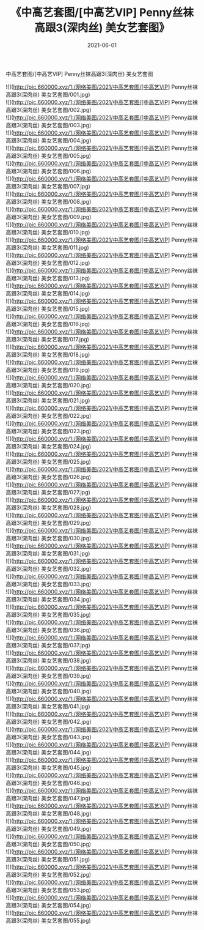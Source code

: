 ﻿---
layout: post
title:  《中高艺套图/[中高艺VIP] Penny丝袜高跟3(深肉丝) 美女艺套图》
date:   2021-06-01
img: http://pic.660000.xyz/1:/网络美图/2021/中高艺套图/[中高艺VIP] Penny丝袜高跟3(深肉丝) 美女艺套图/000.jpg
categories: [美女, 清纯, 唯美]
---

中高艺套图/[中高艺VIP] Penny丝袜高跟3(深肉丝) 美女艺套图

 ![](http://pic.660000.xyz/1:/网络美图/2021/中高艺套图/[中高艺VIP] Penny丝袜高跟3(深肉丝) 美女艺套图/001.jpg) <br>![](http://pic.660000.xyz/1:/网络美图/2021/中高艺套图/[中高艺VIP] Penny丝袜高跟3(深肉丝) 美女艺套图/002.jpg) <br>![](http://pic.660000.xyz/1:/网络美图/2021/中高艺套图/[中高艺VIP] Penny丝袜高跟3(深肉丝) 美女艺套图/003.jpg) <br>![](http://pic.660000.xyz/1:/网络美图/2021/中高艺套图/[中高艺VIP] Penny丝袜高跟3(深肉丝) 美女艺套图/004.jpg) <br>![](http://pic.660000.xyz/1:/网络美图/2021/中高艺套图/[中高艺VIP] Penny丝袜高跟3(深肉丝) 美女艺套图/005.jpg) <br>![](http://pic.660000.xyz/1:/网络美图/2021/中高艺套图/[中高艺VIP] Penny丝袜高跟3(深肉丝) 美女艺套图/006.jpg) <br>![](http://pic.660000.xyz/1:/网络美图/2021/中高艺套图/[中高艺VIP] Penny丝袜高跟3(深肉丝) 美女艺套图/007.jpg) <br>![](http://pic.660000.xyz/1:/网络美图/2021/中高艺套图/[中高艺VIP] Penny丝袜高跟3(深肉丝) 美女艺套图/008.jpg) <br>![](http://pic.660000.xyz/1:/网络美图/2021/中高艺套图/[中高艺VIP] Penny丝袜高跟3(深肉丝) 美女艺套图/009.jpg) <br>![](http://pic.660000.xyz/1:/网络美图/2021/中高艺套图/[中高艺VIP] Penny丝袜高跟3(深肉丝) 美女艺套图/010.jpg) <br>![](http://pic.660000.xyz/1:/网络美图/2021/中高艺套图/[中高艺VIP] Penny丝袜高跟3(深肉丝) 美女艺套图/011.jpg) <br>![](http://pic.660000.xyz/1:/网络美图/2021/中高艺套图/[中高艺VIP] Penny丝袜高跟3(深肉丝) 美女艺套图/012.jpg) <br>![](http://pic.660000.xyz/1:/网络美图/2021/中高艺套图/[中高艺VIP] Penny丝袜高跟3(深肉丝) 美女艺套图/013.jpg) <br>![](http://pic.660000.xyz/1:/网络美图/2021/中高艺套图/[中高艺VIP] Penny丝袜高跟3(深肉丝) 美女艺套图/014.jpg) <br>![](http://pic.660000.xyz/1:/网络美图/2021/中高艺套图/[中高艺VIP] Penny丝袜高跟3(深肉丝) 美女艺套图/015.jpg) <br>![](http://pic.660000.xyz/1:/网络美图/2021/中高艺套图/[中高艺VIP] Penny丝袜高跟3(深肉丝) 美女艺套图/016.jpg) <br>![](http://pic.660000.xyz/1:/网络美图/2021/中高艺套图/[中高艺VIP] Penny丝袜高跟3(深肉丝) 美女艺套图/017.jpg) <br>![](http://pic.660000.xyz/1:/网络美图/2021/中高艺套图/[中高艺VIP] Penny丝袜高跟3(深肉丝) 美女艺套图/018.jpg) <br>![](http://pic.660000.xyz/1:/网络美图/2021/中高艺套图/[中高艺VIP] Penny丝袜高跟3(深肉丝) 美女艺套图/019.jpg) <br>![](http://pic.660000.xyz/1:/网络美图/2021/中高艺套图/[中高艺VIP] Penny丝袜高跟3(深肉丝) 美女艺套图/020.jpg) <br>![](http://pic.660000.xyz/1:/网络美图/2021/中高艺套图/[中高艺VIP] Penny丝袜高跟3(深肉丝) 美女艺套图/021.jpg) <br>![](http://pic.660000.xyz/1:/网络美图/2021/中高艺套图/[中高艺VIP] Penny丝袜高跟3(深肉丝) 美女艺套图/022.jpg) <br>![](http://pic.660000.xyz/1:/网络美图/2021/中高艺套图/[中高艺VIP] Penny丝袜高跟3(深肉丝) 美女艺套图/023.jpg) <br>![](http://pic.660000.xyz/1:/网络美图/2021/中高艺套图/[中高艺VIP] Penny丝袜高跟3(深肉丝) 美女艺套图/024.jpg) <br>![](http://pic.660000.xyz/1:/网络美图/2021/中高艺套图/[中高艺VIP] Penny丝袜高跟3(深肉丝) 美女艺套图/025.jpg) <br>![](http://pic.660000.xyz/1:/网络美图/2021/中高艺套图/[中高艺VIP] Penny丝袜高跟3(深肉丝) 美女艺套图/026.jpg) <br>![](http://pic.660000.xyz/1:/网络美图/2021/中高艺套图/[中高艺VIP] Penny丝袜高跟3(深肉丝) 美女艺套图/027.jpg) <br>![](http://pic.660000.xyz/1:/网络美图/2021/中高艺套图/[中高艺VIP] Penny丝袜高跟3(深肉丝) 美女艺套图/028.jpg) <br>![](http://pic.660000.xyz/1:/网络美图/2021/中高艺套图/[中高艺VIP] Penny丝袜高跟3(深肉丝) 美女艺套图/029.jpg) <br>![](http://pic.660000.xyz/1:/网络美图/2021/中高艺套图/[中高艺VIP] Penny丝袜高跟3(深肉丝) 美女艺套图/030.jpg) <br>![](http://pic.660000.xyz/1:/网络美图/2021/中高艺套图/[中高艺VIP] Penny丝袜高跟3(深肉丝) 美女艺套图/031.jpg) <br>![](http://pic.660000.xyz/1:/网络美图/2021/中高艺套图/[中高艺VIP] Penny丝袜高跟3(深肉丝) 美女艺套图/032.jpg) <br>![](http://pic.660000.xyz/1:/网络美图/2021/中高艺套图/[中高艺VIP] Penny丝袜高跟3(深肉丝) 美女艺套图/033.jpg) <br>![](http://pic.660000.xyz/1:/网络美图/2021/中高艺套图/[中高艺VIP] Penny丝袜高跟3(深肉丝) 美女艺套图/034.jpg) <br>![](http://pic.660000.xyz/1:/网络美图/2021/中高艺套图/[中高艺VIP] Penny丝袜高跟3(深肉丝) 美女艺套图/035.jpg) <br>![](http://pic.660000.xyz/1:/网络美图/2021/中高艺套图/[中高艺VIP] Penny丝袜高跟3(深肉丝) 美女艺套图/036.jpg) <br>![](http://pic.660000.xyz/1:/网络美图/2021/中高艺套图/[中高艺VIP] Penny丝袜高跟3(深肉丝) 美女艺套图/037.jpg) <br>![](http://pic.660000.xyz/1:/网络美图/2021/中高艺套图/[中高艺VIP] Penny丝袜高跟3(深肉丝) 美女艺套图/038.jpg) <br>![](http://pic.660000.xyz/1:/网络美图/2021/中高艺套图/[中高艺VIP] Penny丝袜高跟3(深肉丝) 美女艺套图/039.jpg) <br>![](http://pic.660000.xyz/1:/网络美图/2021/中高艺套图/[中高艺VIP] Penny丝袜高跟3(深肉丝) 美女艺套图/040.jpg) <br>![](http://pic.660000.xyz/1:/网络美图/2021/中高艺套图/[中高艺VIP] Penny丝袜高跟3(深肉丝) 美女艺套图/041.jpg) <br>![](http://pic.660000.xyz/1:/网络美图/2021/中高艺套图/[中高艺VIP] Penny丝袜高跟3(深肉丝) 美女艺套图/042.jpg) <br>![](http://pic.660000.xyz/1:/网络美图/2021/中高艺套图/[中高艺VIP] Penny丝袜高跟3(深肉丝) 美女艺套图/043.jpg) <br>![](http://pic.660000.xyz/1:/网络美图/2021/中高艺套图/[中高艺VIP] Penny丝袜高跟3(深肉丝) 美女艺套图/044.jpg) <br>![](http://pic.660000.xyz/1:/网络美图/2021/中高艺套图/[中高艺VIP] Penny丝袜高跟3(深肉丝) 美女艺套图/045.jpg) <br>![](http://pic.660000.xyz/1:/网络美图/2021/中高艺套图/[中高艺VIP] Penny丝袜高跟3(深肉丝) 美女艺套图/046.jpg) <br>![](http://pic.660000.xyz/1:/网络美图/2021/中高艺套图/[中高艺VIP] Penny丝袜高跟3(深肉丝) 美女艺套图/047.jpg) <br>![](http://pic.660000.xyz/1:/网络美图/2021/中高艺套图/[中高艺VIP] Penny丝袜高跟3(深肉丝) 美女艺套图/048.jpg) <br>![](http://pic.660000.xyz/1:/网络美图/2021/中高艺套图/[中高艺VIP] Penny丝袜高跟3(深肉丝) 美女艺套图/049.jpg) <br>![](http://pic.660000.xyz/1:/网络美图/2021/中高艺套图/[中高艺VIP] Penny丝袜高跟3(深肉丝) 美女艺套图/050.jpg) <br>![](http://pic.660000.xyz/1:/网络美图/2021/中高艺套图/[中高艺VIP] Penny丝袜高跟3(深肉丝) 美女艺套图/051.jpg) <br>![](http://pic.660000.xyz/1:/网络美图/2021/中高艺套图/[中高艺VIP] Penny丝袜高跟3(深肉丝) 美女艺套图/052.jpg) <br>![](http://pic.660000.xyz/1:/网络美图/2021/中高艺套图/[中高艺VIP] Penny丝袜高跟3(深肉丝) 美女艺套图/053.jpg) <br>![](http://pic.660000.xyz/1:/网络美图/2021/中高艺套图/[中高艺VIP] Penny丝袜高跟3(深肉丝) 美女艺套图/054.jpg) <br>![](http://pic.660000.xyz/1:/网络美图/2021/中高艺套图/[中高艺VIP] Penny丝袜高跟3(深肉丝) 美女艺套图/055.jpg) <br>